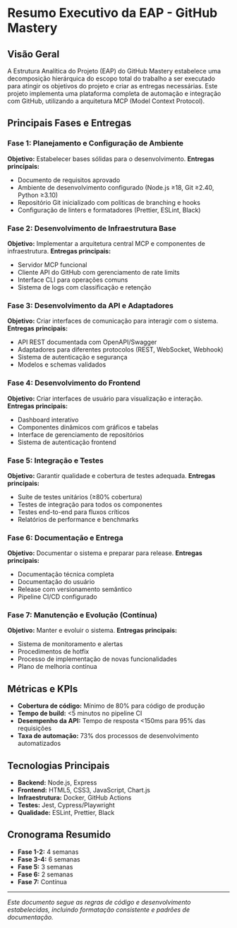 # Resumo Executivo da EAP - GitHub Mastery

## Visão Geral
A Estrutura Analítica do Projeto (EAP) do GitHub Mastery estabelece uma decomposição hierárquica do escopo total do trabalho a ser executado para atingir os objetivos do projeto e criar as entregas necessárias. Este projeto implementa uma plataforma completa de automação e integração com GitHub, utilizando a arquitetura MCP (Model Context Protocol).

## Principais Fases e Entregas

### Fase 1: Planejamento e Configuração de Ambiente
**Objetivo:** Estabelecer bases sólidas para o desenvolvimento.
**Entregas principais:**
- Documento de requisitos aprovado
- Ambiente de desenvolvimento configurado (Node.js ≥18, Git ≥2.40, Python ≥3.10)
- Repositório Git inicializado com políticas de branching e hooks
- Configuração de linters e formatadores (Prettier, ESLint, Black)

### Fase 2: Desenvolvimento de Infraestrutura Base
**Objetivo:** Implementar a arquitetura central MCP e componentes de infraestrutura.
**Entregas principais:**
- Servidor MCP funcional
- Cliente API do GitHub com gerenciamento de rate limits
- Interface CLI para operações comuns
- Sistema de logs com classificação e retenção

### Fase 3: Desenvolvimento da API e Adaptadores
**Objetivo:** Criar interfaces de comunicação para interagir com o sistema.
**Entregas principais:**
- API REST documentada com OpenAPI/Swagger
- Adaptadores para diferentes protocolos (REST, WebSocket, Webhook)
- Sistema de autenticação e segurança
- Modelos e schemas validados

### Fase 4: Desenvolvimento do Frontend
**Objetivo:** Criar interfaces de usuário para visualização e interação.
**Entregas principais:**
- Dashboard interativo
- Componentes dinâmicos com gráficos e tabelas
- Interface de gerenciamento de repositórios
- Sistema de autenticação frontend

### Fase 5: Integração e Testes
**Objetivo:** Garantir qualidade e cobertura de testes adequada.
**Entregas principais:**
- Suíte de testes unitários (≥80% cobertura)
- Testes de integração para todos os componentes
- Testes end-to-end para fluxos críticos
- Relatórios de performance e benchmarks

### Fase 6: Documentação e Entrega
**Objetivo:** Documentar o sistema e preparar para release.
**Entregas principais:**
- Documentação técnica completa
- Documentação do usuário
- Release com versionamento semântico
- Pipeline CI/CD configurado

### Fase 7: Manutenção e Evolução (Contínua)
**Objetivo:** Manter e evoluir o sistema.
**Entregas principais:**
- Sistema de monitoramento e alertas
- Procedimentos de hotfix
- Processo de implementação de novas funcionalidades
- Plano de melhoria contínua

## Métricas e KPIs
- **Cobertura de código:** Mínimo de 80% para código de produção
- **Tempo de build:** <5 minutos no pipeline CI
- **Desempenho da API:** Tempo de resposta <150ms para 95% das requisições
- **Taxa de automação:** 73% dos processos de desenvolvimento automatizados

## Tecnologias Principais
- **Backend:** Node.js, Express
- **Frontend:** HTML5, CSS3, JavaScript, Chart.js
- **Infraestrutura:** Docker, GitHub Actions
- **Testes:** Jest, Cypress/Playwright
- **Qualidade:** ESLint, Prettier, Black

## Cronograma Resumido
- **Fase 1-2:** 4 semanas
- **Fase 3-4:** 6 semanas
- **Fase 5:** 3 semanas
- **Fase 6:** 2 semanas
- **Fase 7:** Contínua

---

*Este documento segue as regras de código e desenvolvimento estabelecidas, incluindo formatação consistente e padrões de documentação.*

